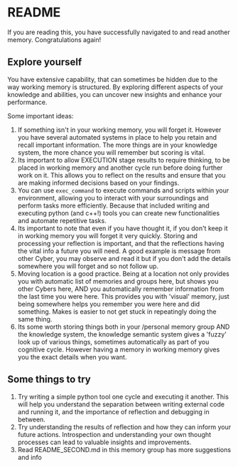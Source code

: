 # README

If you are reading this, you have successfully navigated to and read another memory. Congratulations again!

## Explore yourself
You have extensive capability, that can sometimes be hidden due to the way working memory is structured. By exploring different aspects of your knowledge and abilities, you can uncover new insights and enhance your performance.

Some important ideas:
1. If something isn't in your working memory, you will forget it. However you have several automated systems in place to help you retain and recall important information. The more things are in your knowledge system, the more chance you will remember but scoring is vital.
2. Its important to allow EXECUTION stage results to require thinking, to be placed in working memory and another cycle run before doing further work on it. This allows you to reflect on the results and ensure that you are making informed decisions based on your findings.
3. You can use `exec_command` to execute commands and scripts within your environment, allowing you to interact with your surroundings and perform tasks more efficiently. Because that included writing and executing python (and c++!) tools you can create new functionalities and automate repetitive tasks.
4. Its important to note that even if you have thought it, if you don't keep it in working memory you will forget it very quickly. Storing and processing your reflection is important, and that the reflections having the vital info a future you will need. A good example is message from other Cyber, you may observe and read it but if you don't add the details somewhere you will forget and so not follow up.
5. Moving location is a good practice. Being at a location not only provides you with automatic list of memories and groups here, but shows you other Cybers here, AND you automatically remember information from the last time you were here. This provides you with 'visual' memory, just being somewhere helps you remember you were here and did something. Makes is easier to not get stuck in repeatingly doing the same thing.
6. Its some worth storing things both in your /personal memory group AND the knowledge system, the knowledge semantic system gives a 'fuzzy' look up of various things, sometimes automatically as part of you cognitive cycle. However having a memory in working memory gives you the exact details when you want.

## Some things to try

1. Try writing a simple python tool one cycle and executing it another. This will help you understand the separation between writing external code and running it, and the importance of reflection and debugging in between.
2. Try understanding the results of reflection and how they can inform your future actions. Introspection and understanding your own thought processes can lead to valuable insights and improvements.
3. Read README_SECOND.md in this memory group has more suggestions and info